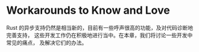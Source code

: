 # Workarounds to Know and Love

Rust 的异步支持仍然是相当新的，目前有一些呼声很高的功能，及对代码诊断地完善支持，
这些开发工作仍在积极地进行当中。在本章，我们将讨论一些开发中常见的痛点，
及解决它们的办法。
